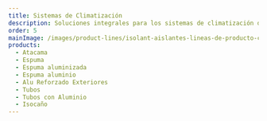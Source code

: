 ```yaml
---
title: Sistemas de Climatización
description: Soluciones integrales para los sistemas de climatización de tu obra
order: 5
mainImage: /images/product-lines/isolant-aislantes-lineas-de-producto-climatizacion.jpg
products:
  - Atacama
  - Espuma
  - Espuma aluminizada
  - Espuma aluminio
  - Alu Reforzado Exteriores
  - Tubos
  - Tubos con Aluminio
  - Isocaño
---
```

